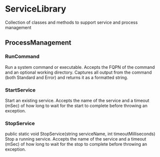 # ServiceLibrary
Collection of classes and methods to support service and process management

## ProcessManagement ##
### RunCommand ###
Run a system command or executable.  Accepts the FQPN of the command and an optional working directory.  Captures all output from the command (both Standard and Error) and returns it as a formatted string.

### StartService ###
Start an existing service.  Accepts the name of the service and a timeout (mSec) of how long to wait for the start to complete before throwing an exception.

### StopService ###
public static void StopService(string serviceName, int timeoutMilliseconds)
Stop a running service.  Accepts the name of the service and a timeout (mSec) of how long to wait for the stop to complete before throwing an exception.

